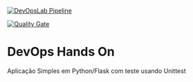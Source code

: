 [![DevOpsLab Pipeline](https://github.com/biafiap14/devopslab-9aso/actions/workflows/pipeline.yml/badge.svg)](https://github.com/biafiap14/devopslab-9aso/actions/workflows/pipeline.yml)


[![Quality Gate](https://sonarcloud.io/api/project_badges/measure?project=davepeixoto_grupo27&metric=alert_status)](https://sonarcloud.io/dashboard?id=davepeixoto_grupo27)

# DevOps Hands On
Aplicação Simples em Python/Flask com teste usando Unittest
